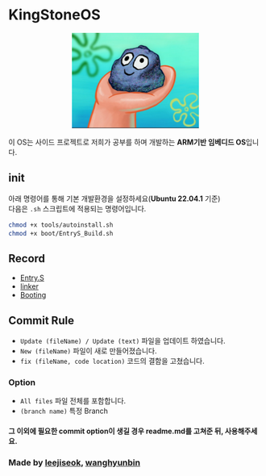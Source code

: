 # KingStoneOS

<p align="center">
<img width="50%" src="PetRock.webp"/>
</p>

이 OS는 사이드 프로젝트로 저희가 공부를 하며 개발하는 **ARM기반 임베디드 OS**입니다.  

## init

아래 명령어를 통해 기본 개발환경을 설정하세요(**Ubuntu 22.04.1** 기준)  
다음은 `.sh` 스크립트에 적용되는 명령어입니다.  
  
```sh
chmod +x tools/autoinstall.sh
chmod +x boot/EntryS_Build.sh
```

## Record

* [Entry.S](/recordNote/Entry.md)
* [linker](/recordNote/linker.md)
* [Booting](/recordNote/booting.md)

## Commit Rule

* `Update (fileName) / Update (text)` 파일을 업데이트 하였습니다.
* `New (fileName)` 파일이 새로 만들어졌습니다.
* `fix (fileName, code location)` 코드의 결함을 고쳤습니다.  

### Option

* `All files` 파일 전체를 포함합니다.
* `(branch name)` 특정 Branch

#### 그 이외에 필요한 commit option이 생길 경우 readme.md를 고쳐준 뒤, 사용해주세요.

### Made by [leejiseok](https://github.com/jiseok12), [wanghyunbin](https://github.com/KimWang906)
